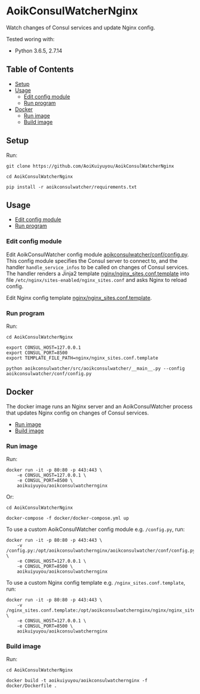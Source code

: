 # AoikConsulWatcherNginx
Watch changes of Consul services and update Nginx config.

Tested woring with:
- Python 3.6.5, 2.7.14

## Table of Contents
- [Setup](#setup)
- [Usage](#usage)
  - [Edit config module](#edit-config-module)
  - [Run program](#run-program)
- [Docker](#docker)
  - [Run image](#run-image)
  - [Build image](#build-image)

## Setup
Run:
```
git clone https://github.com/AoiKuiyuyou/AoikConsulWatcherNginx

cd AoikConsulWatcherNginx

pip install -r aoikconsulwatcher/requirements.txt
```

## Usage
- [Edit config module](#edit-config-module)
- [Run program](#run-program)

### Edit config module
Edit AoikConsulWatcher config module [aoikconsulwatcher/conf/config.py](/aoikconsulwatcher/conf/config.py). This config module specifies the Consul
server to connect to, and the handler `handle_service_infos` to be called on changes of Consul services. The handler renders a Jinja2 template [nginx/nginx_sites.conf.template](/nginx/nginx_sites.conf.template) into file
`/etc/nginx/sites-enabled/nginx_sites.conf` and asks Nginx to reload config.

Edit Nginx config template [nginx/nginx_sites.conf.template](/nginx/nginx_sites.conf.template).

### Run program
Run:
```
cd AoikConsulWatcherNginx

export CONSUL_HOST=127.0.0.1
export CONSUL_PORT=8500
export TEMPLATE_FILE_PATH=nginx/nginx_sites.conf.template

python aoikconsulwatcher/src/aoikconsulwatcher/__main__.py --config aoikconsulwatcher/conf/config.py
```

## Docker
The docker image runs an Nginx server and an AoikConsulWatcher process that
updates Nginx config on changes of Consul services.

- [Run image](#run-image)
- [Build image](#build-image)

### Run image
Run:
```
docker run -it -p 80:80 -p 443:443 \
    -e CONSUL_HOST=127.0.0.1 \
    -e CONSUL_PORT=8500 \
    aoikuiyuyou/aoikconsulwatchernginx
```
Or:
```
cd AoikConsulWatcherNginx

docker-compose -f docker/docker-compose.yml up
```

To use a custom AoikConsulWatcher config module e.g. `/config.py`, run:
```
docker run -it -p 80:80 -p 443:443 \
    -v /config.py:/opt/aoikconsulwatchernginx/aoikconsulwatcher/conf/config.py \
    -e CONSUL_HOST=127.0.0.1 \
    -e CONSUL_PORT=8500 \
    aoikuiyuyou/aoikconsulwatchernginx
```

To use a custom Nginx config template e.g. `/nginx_sites.conf.template`, run:
```
docker run -it -p 80:80 -p 443:443 \
    -v /nginx_sites.conf.template:/opt/aoikconsulwatchernginx/nginx/nginx_sites.conf.template \
    -e CONSUL_HOST=127.0.0.1 \
    -e CONSUL_PORT=8500 \
    aoikuiyuyou/aoikconsulwatchernginx
```

### Build image
Run:
```
cd AoikConsulWatcherNginx

docker build -t aoikuiyuyou/aoikconsulwatchernginx -f docker/Dockerfile .
```
